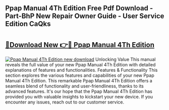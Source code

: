 ## Ppap Manual 4Th Edition Free Pdf Download - Part-BhP New Repair Owner Guide - User Service Edition CaQks

# <h2><a href="http://cf29499.oget.top/?id=Ppap+Manual+4Th+Edition">🔗Download New 👉🔴 Ppap Manual 4Th Edition</a></h2>

[![Ppap Manual 4Th Edition new download](https://i.imgur.com/5g1atiW.png)](http://cf29499.oget.top/?id=Ppap+Manual+4Th+Edition)
Unlocking Value This manual reveals the full value of your new Ppap Manual 4Th Edition with detailed explanations of features and functionalities. Features & Functionality This section explores the various features and capabilities of your new Ppap Manual 4Th Edition. This remarkable Ppap Manual 4Th Edition offers a seamless blend of functionality and user-friendliness, thanks to its advanced features. It's our hope that the Ppap Manual 4Th Edition has provided you with valuable insights to kickstart your new device. If you encounter any issues, reach out to our customer service.
